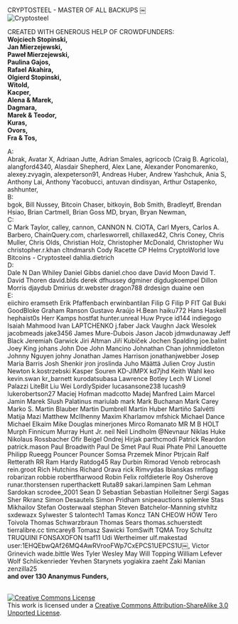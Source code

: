 CRYPTOSTEEL - MASTER OF ALL BACKUPS 
￼<br>
![Cryptosteel](http://i.imgur.com/DmUPsNe.png)

CREATED WITH GENEROUS HELP OF CROWDFUNDERS:
<B><br>
Wojciech Stopinski,<br>
Jan Mierzejewski,<br>
Paweł Mierzejewski,<br>
Paulina Gajos,<br>
Rafael Akahira,<br>
Olgierd Stopinski,<br>
Witold,<br>
Kacper,<br>
Alena & Marek,<br>
Dagmara,<br>
Marek & Teodor,<br>
Kuras,<br>
Ovors,<br>
Fra & Tos,<br></B>

A:<br>
Abrak, 
Avatar X, 
Adriaan Jutte, 
Adrian Smales, 
agricocb (Craig B. Agricola), 
alangford4340, 
Alasdair Shepherd, 
Alex Lane, 
Alexander Ponomarenko, 
alexey.zvyagin, 
alexpeterson91, 
Andreas Huber, 
Andrew Yashchuk, 
Ania S, 
Anthony Lai, 
Anthony Yacobucci, 
antuvan dindisyan, 
Arthur Ostapenko, 
ashhunter, 
<br>B:<br>
bgok, 
Bill Nussey, 
Bitcoin Chaser, 
bitkoyin, 
Bob Smith, 
Bradleytf, 
Brendan Hsiao, 
Brian Cartmell, 
Brian Goss MD, 
bryan, 
Bryan Newman, 
<br>C:<br>
C Mark Taylor, 
calley, 
cannon, 
CANNON N. CIOTA, 
Carl Myers, 
Carlos A. Barbero, 
ChainQuery.com, 
charlesworrell, 
chillaxed42, 
Chris Coney, 
Chris Muller, 
Chris Olds, 
Christian Holz,
Christopher McDonald,
Christopher Wu
christopher.r.khan
cltndmarsh
Cody Racette
CP Helms
CryptoWorld love Bitcoins - Cryptosteel
dahlia.dietrich
<br>D:<br>
Dale N
Dan Whiley
Daniel Gibbs
daniel.choo
dave
David Moon
David T.
David Thoren
david.blds
derek
dfhussey
dgminer
digdugkoempel
Dillon Morris
djaydub
Dmirius
dr.webster
dragon788
drdesign
duaine oen
<br>E:<br>
eiichiro
eramseth
Erik Pfaffenbach
erwinbantilan
Filip G
Filip P
FIT
Gal Buki
GoodBloke
Graham Ranson
Gustavo Araújo
H.Bean
haiku772
Hans Haskell
hephaist0s
Herr Kamps
hostfat
hunter.unreal
Huw Pryce
id144
indiegogo
Isaiah Mahmood
Ivan LAPTCHENKO
j.faber
Jack Vaughn
Jack Wesolek
jacobmeads
jake3456
James Mure-Dubois
Jason Jacob
jdmwdunaway
Jeff Black
Jeremiah Garwick
Jiri Altman
Jiří Kubíček
Jochen Spalding
joe.balint
Joey King
johans
John Doe
John Mancino
Johnathan Chan
johnmiddleton
Johnny Nguyen
johny
Jonathan James Harrison
jonathanjwebber
Josep Maria Barris
Josh Shenkir
jron
jroslinda
Juho Määttä
Julien Croy
Justin Newton
k.kostrzebski
Kasper Souren
KD-JIMPX
kd7jhd
Keith Wahl
keo
kevin.swan
kr_barnett
kurodatsubasa
Lawrence Botley
Lech W
Lionel Palazzi
LiteBit
Liu Wei
LordlySpider
lucasansone238
lucash9
lukerobertson27
Maciej Hofman
madcotto
Madej
Manfred Laim
Marcel Jamin
Marek Slush Palatinus
mariulab
mark
Mark Buchanan
Mark Carey
Marko S.
Martin Blauber
Martin Dumbrell
Martin Huber
Martiño Salvétti
Matija Mazi
Matthew McIlhenny
Maxim Kharlamov
mfshick
Michael Dance
Michael Elkaim
Mike Douglas
minerjones
Mirco Romanato
MR M B HOLT
Murph Finnicum
Murray Hunt Jr.
neil
Neil Lindholm
@Nevnaur
Niklas Huke
Nikolaus Rossbacher
Ofir Beigel
Ondrej Hirjak
parthcmodi
Patrick Reardon
patrick.mason
Paul Broadwith
Paul De Smet
Paul Ruai
Phate
Phil Lanouette
Philipp Rueegg
Pouncer
Pouncer Somsa
Przemek Minor
Ptrjcain
Ralf Retterath RR
Ram Hardy
Ratdog45
Ray Durbin
Rimorad Venob
rebrocash
rein.groot
Rich Hutchins
Richard Orava
rick
Rimvydas Ibianskas
rmflagg
robarizan
robbie
robertfharwood
Robin Felix
rolfdieterle
Roy Osherove
runar.thorstensen
ruperthackett
Ruta89
sakari.lampinen
Sam Lehman
Sardokan
scrodee_2001
Sean D
Sebastian
Sebastian Holleitner
Sergi Sagas
Sher Rkranz
Simon Desautels
Simon Pridham
snipeauctions
splemke
Stas Mikhailov
Stefan Oosterwaal
stephan
Steven Batchelor-Manning
stvhltz
sxdewazx
Sylwester S
talontech1
Tamas Koncz
TAN CHEOW HOW
Tero Toivola
Thomas Schwarzbraun
Thomas Sears
thomas.schuerstedt
tierralibre.cc
timcarey8
Tomasz Sawicki
TomSwift
TQMA
Troy Schultz
TRUQUINI FONSAXOFON
tsaf11
Udi Wertheimer
ulf.makestad
user:1EHQEbwQAf26MQ4AwRVrooFWp7CxEPCS1UEPCS1U￼,
Victor Grinevich
wade.bittle
Wes Tyler
Wesley May
Will Topping
William Lefever
Wolf Schlickenrieder
Yevhen Starynets
yogiakira
zaeht
Zaki Manian
zenzilla25
<br><B>
and over 130 Ananymus Funders,<br>
<br></B>




[![Creative Commons License](https://i.creativecommons.org/l/by-sa/3.0/88x31.png)](http://creativecommons.org/licenses/by-sa/3.0/)  
This work is licensed under a [Creative Commons Attribution-ShareAlike 3.0 Unported License](http://creativecommons.org/licenses/by-sa/3.0/).
